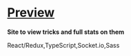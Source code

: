 # [Preview]()

**Site to view triсks and full stats on them**

React/Redux,TypeScript,Socket.io,Sass
